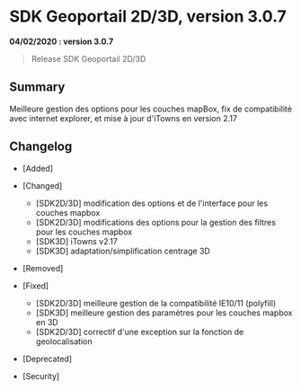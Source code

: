 # SDK Geoportail 2D/3D, version 3.0.7

**04/02/2020 : version 3.0.7**
> Release SDK Geoportail 2D/3D

## Summary

Meilleure gestion des options pour les couches mapBox, fix de compatibilité avec internet explorer, et mise à jour d'iTowns en version 2.17

## Changelog

* [Added]

* [Changed]

    - [SDK2D/3D] modification des options et de l'interface pour les couches mapbox
    - [SDK2D/3D] modifications des options pour la gestion des filtres pour les couches mapbox
    - [SDK3D] iTowns v2.17
    - [SDK3D] adaptation/simplification centrage 3D

* [Removed]

* [Fixed]

    - [SDK2D/3D] meilleure gestion de la compatibilité IE10/11 (polyfill)
    - [SDK3D] meilleure gestion des paramètres pour les couches mapbox en 3D
    - [SDK2D/3D] correctif d'une exception sur la fonction de geolocalisation

* [Deprecated]

* [Security]
